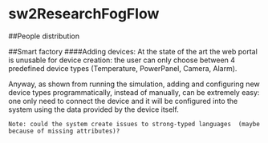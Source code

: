 # sw2ResearchFogFlow

##People distribution

##Smart factory
####Adding devices:
At the state of the art the web portal is unusable for device creation: the user can only
choose between 4 predefined device types (Temperature, PowerPanel, Camera, Alarm).

Anyway, as shown from running the simulation, adding and configuring new device types 
programmatically, instead of manually, can be extremely easy: one only need to connect 
the device and it will be configured into the system using the data provided by the device
 itself. 
 
`Note: could the system create issues to strong-typed languages 
(maybe because of missing attributes)?`
